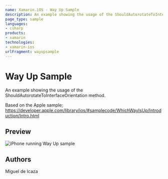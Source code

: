 ```yaml
---
name: Xamarin.iOS - Way Up Sample
description: An example showing the usage of the ShouldAutorotateToInterfaceOrientation method. Based on the Apple sample;...
page_type: sample
languages:
- csharp
products:
- xamarin
technologies:
- xamarin-ios
urlFragment: wayupsample
---
```

# Way Up Sample

An example showing the usage of the ShouldAutorotateToInterfaceOrientation method.

Based on the Apple sample;
https://developer.apple.com/library/ios/#samplecode/WhichWayIsUp/Introduction/Intro.html

## Preview

![iPhone running Way Up sample](http://farm7.static.flickr.com/6150/6003117842_b0c107e81c.jpg)

## Authors

Miguel de Icaza
